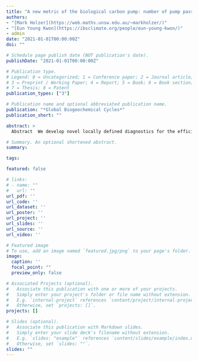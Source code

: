 ```yaml
---
title: "A new metric of the biological carbon pump: number of pump passages and its control on atmospheric pCO<sub>2</sub>"
authors:
- "[Mark Holzer](https://web.maths.unsw.edu.au/~markholzer/)"
- "[Eun Young Kwon](https://ibsclimate.org/people/eun-young-kwon/)" 
- admin
date: "2021-01-01T00:00:00Z"
doi: ""

# Schedule page publish date (NOT publication's date).
publishDate: "2021-01-01T00:00:00Z"

# Publication type.
# Legend: 0 = Uncategorized; 1 = Conference paper; 2 = Journal article;
# 3 = Preprint / Working Paper; 4 = Report; 5 = Book; 6 = Book section;
# 7 = Thesis; 8 = Patent
publication_types: ["3"]

# Publication name and optional abbreviated publication name.
publication: "*Global Biogeochemical Cycles*"
publication_short: ""

abstract: >
  Abstract 	We develop novel locally defined diagnostics for the efficiency of the ocean's biological pump by tracing carbon throughout its lifetime in the ocean from gas injection to outgassing and counting the number of passages through the soft-tissue and carbonate pumps. These diagnostics reveal that the biological pump's key controls on atmospheric pCO<sub>2</sub> are the mean number of lifetime pump passages per dissolved inorganic carbon (DIC) molecule at the surface and the mean aphotic sequestration time of regenerated DIC. We apply our diagnostics to an observationally constrained carbon-cycle model that features spatially varying stoichiometric ratios and is embedded in a data-assimilated global ocean circulation. We find that for the present-day ocean an average of 44±4% of DIC in a given water parcel makes at least one lifetime passage through the soft tissue pump, and about 4% makes at least one passage through the carbonate pump. The global mean number of lifetime pump passages per molecule, including the fraction with zero passages, is *N̅*<sub>soft</sub>=0.65±0.08 and *N̅*<sub>carb</sub>≈0.04 for the soft-tissue and carbonate pumps. Using idealized perturbations to sweep out a sequence of states ranging from zero biological activity (pCO<sub>2</sub><sup>atm</sup>=493±1 ppmv) to complete surface nutrient depletion (pCO<sub>2</sub><sup>atm</sup>=207±1 ppmv), we find that fractional changes in pCO<sub>2</sub><sup>atm</sup> are dominated by fractional changes in the number of soft-tissue pump passages. At complete surface nutrient depletion, the mean fraction of DIC that has at least one lifetime passage through the soft-tissue pump increases to 69±5% with *N̅*<sub>soft</sub>=1.6±0.3.

# Summary. An optional shortened abstract.
summary: 

tags:

featured: false

# links:
# - name: ""
#   url: ""
url_pdf: ''
url_code: ''
url_dataset: ''
url_poster: ''
url_project: ''
url_slides: ''
url_source: ''
url_video: ''

# Featured image
# To use, add an image named `featured.jpg/png` to your page's folder. 
image:
  caption: ''
  focal_point: ""
  preview_only: false

# Associated Projects (optional).
#   Associate this publication with one or more of your projects.
#   Simply enter your project's folder or file name without extension.
#   E.g. `internal-project` references `content/project/internal-project/index.md`.
#   Otherwise, set `projects: []`.
projects: []

# Slides (optional).
#   Associate this publication with Markdown slides.
#   Simply enter your slide deck's filename without extension.
#   E.g. `slides: "example"` references `content/slides/example/index.md`.
#   Otherwise, set `slides: ""`.
slides: ""
---
```



